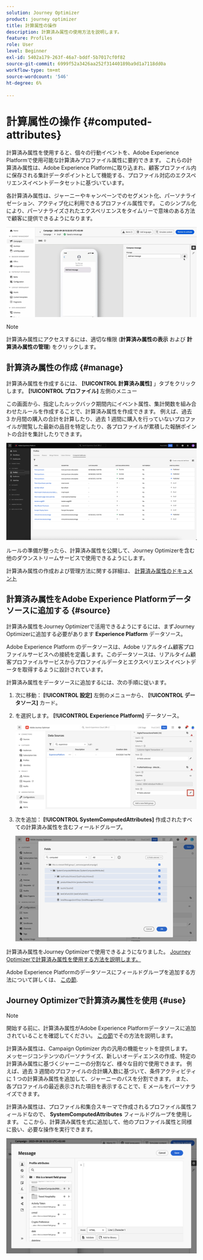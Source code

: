 ```yaml
---
solution: Journey Optimizer
product: journey optimizer
title: 計算属性の操作
description: 計算済み属性の使用方法を説明します。
feature: Profiles
role: User
level: Beginner
exl-id: 5402a179-263f-46a7-bddf-5b7017cf0f82
source-git-commit: 6999f52a3426aa252f31440189ba9d1a7118dd0a
workflow-type: tm+mt
source-wordcount: '546'
ht-degree: 6%

---
```


# 計算属性の操作 {#computed-attributes}

計算済み属性を使用すると、個々の行動イベントを、Adobe Experience Platformで使用可能な計算済みプロファイル属性に要約できます。 これらの計算済み属性は、Adobe Experience Platformに取り込まれ、顧客プロファイル内に保存される集計データポイントとして機能する、プロファイル対応のエクスペリエンスイベントデータセットに基づいています。

各計算済み属性は、ジャーニーやキャンペーンでのセグメント化、パーソナライゼーション、アクティブ化に利用できるプロファイル属性です。 このシンプル化により、パーソナライズされたエクスペリエンスをタイムリーで意味のある方法で顧客に提供できるようになります。


![](../rn/assets/do-not-localize/computed-attributes.gif)


>[!NOTE]
>
>計算済み属性にアクセスするには、適切な権限 (**計算済み属性の表示** および **計算済み属性の管理**) をクリックします。

## 計算済み属性の作成 {#manage}

計算済み属性を作成するには、 **[!UICONTROL 計算済み属性]** 」タブをクリックします。 **[!UICONTROL プロファイル]** 左側のメニュー

この画面から、指定したルックバック期間内にイベント属性、集計関数を組み合わせたルールを作成することで、計算済み属性を作成できます。 例えば、過去 3 か月間の購入の合計を計算したり、過去 1 週間に購入を行っていないプロファイルが閲覧した最新の品目を特定したり、各プロファイルが累積した報酬ポイントの合計を集計したりできます。

![](assets/computed-attributes.png)

ルールの準備が整ったら、計算済み属性を公開して、Journey Optimizerを含む他のダウンストリームサービスで使用できるようにします。

計算済み属性の作成および管理方法に関する詳細は、 [計算済み属性のドキュメント](https://experienceleague.adobe.com/docs/experience-platform/profile/computed-attributes/overview.html?lang=ja)

## 計算済み属性をAdobe Experience Platformデータソースに追加する {#source}

計算済み属性をJourney Optimizerで活用できるようにするには、まずJourney Optimizerに追加する必要があります **Experience Platform** データソース。

Adobe Experience Platform のデータソースは、Adobe リアルタイム顧客プロファイルサービスへの接続を定義します。このデータソースは、リアルタイム顧客プロファイルサービスからプロファイルデータとエクスペリエンスイベントデータを取得するように設計されています。

計算済み属性をデータソースに追加するには、次の手順に従います。

1. 次に移動： **[!UICONTROL 設定]** 左側のメニューから、 **[!UICONTROL データソース]** カード。

1. を選択します。 **[!UICONTROL Experience Platform]** データソース。

   ![](assets/computed-attributes-add.png)

1. 次を追加： **[!UICONTROL SystemComputedAttributes]** 作成されたすべての計算済み属性を含むフィールドグループ。

   ![](assets/computed-attributes-fieldgroup.png)

計算済み属性をJourney Optimizerで使用できるようになりました。 [Journey Optimizerで計算済み属性を使用する方法を説明します。](#use)

Adobe Experience Platformのデータソースにフィールドグループを追加する方法について詳しくは、 [この節](../datasource/adobe-experience-platform-data-source.md).

## Journey Optimizerで計算済み属性を使用 {#use}

>[!NOTE]
>
>開始する前に、計算済み属性がAdobe Experience Platformデータソースに追加されていることを確認してください。 [この節](#source)でその方法を説明します。

計算済み属性は、Campaign Optimizer 内の汎用の機能セットを提供します。 メッセージコンテンツのパーソナライズ、新しいオーディエンスの作成、特定の計算済み属性に基づくジャーニーの分割など、様々な目的で使用できます。 例えば、過去 3 週間のプロファイルの合計購入数に基づいて、条件アクティビティに 1 つの計算済み属性を追加して、ジャーニーのパスを分割できます。 また、各プロファイルの最近表示された項目を表示することで、E メールをパーソナライズできます。

計算済み属性は、プロファイル和集合スキーマで作成されるプロファイル属性フィールドなので、 **SystemComputedAttributes** フィールドグループを使用します。 ここから、計算済み属性を式に追加して、他のプロファイル属性と同様に扱い、必要な操作を実行できます。

![](assets/computed-attributes-ajo.png)
